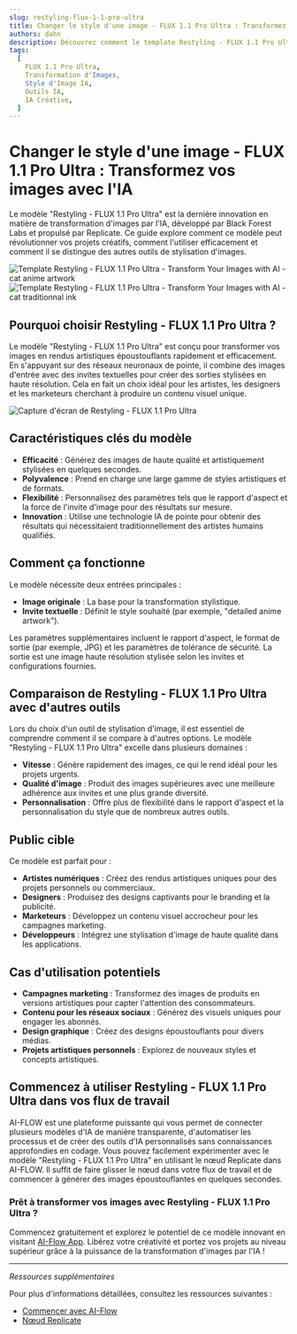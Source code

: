 ```yaml
---
slug: restyling-flux-1-1-pro-ultra
title: Changer le style d'une image - FLUX 1.1 Pro Ultra : Transformez vos images avec l'IA
authors: dahn
description: Découvrez comment le template Restyling - FLUX 1.1 Pro Ultra peut révolutionner vos projets créatifs grâce à la transformation d'images par IA. Apprenez-en plus sur ses fonctionnalités, comparaisons et conseils d'intégration.
tags:
  [
    FLUX 1.1 Pro Ultra,
    Transformation d'Images,
    Style d'Image IA,
    Outils IA,
    IA Créative,
  ]
---
```


<head>
  <meta name="twitter:card" content="summary_large_image"/>
  <meta name="twitter:title" content="Changer le style d'une image - FLUX 1.1 Pro Ultra : Transformez vos images avec l'IA" />
  <meta name="twitter:description" content="Explorez le modèle Restyling - FLUX 1.1 Pro Ultra pour la transformation d'images par IA. Découvrez comment il peut améliorer vos projets créatifs avec des rendus artistiques uniques." />
  <meta name="twitter:creator" content="@AIFlowApp"/>
  <meta name="twitter:image" content="https://docs.ai-flow.net/img/blog-images/restyling-flux-1-1-pro-ultra.png"/>
  <meta name="twitter:image:alt" content="Restyling - FLUX 1.1 Pro Ultra Transformation d'Images"/>
  <meta property="og:title" content="Restyling - FLUX 1.1 Pro Ultra : Transformez vos images avec l'IA"/>
  <meta property="og:description" content="Découvrez comment le modèle Restyling - FLUX 1.1 Pro Ultra peut révolutionner vos projets créatifs grâce à la transformation d'images par IA. Apprenez-en plus sur ses fonctionnalités, comparaisons et conseils d'intégration."/>
  <meta property="og:image" content="https://docs.ai-flow.net/img/blog-images/restyling-flux-1-1-pro-ultra.png"/>
</head>

# Changer le style d'une image - FLUX 1.1 Pro Ultra : Transformez vos images avec l'IA

Le modèle "Restyling - FLUX 1.1 Pro Ultra" est la dernière innovation en matière de transformation d'images par l'IA, développé par Black Forest Labs et propulsé par Replicate. Ce guide explore comment ce modèle peut révolutionner vos projets créatifs, comment l'utiliser efficacement et comment il se distingue des autres outils de stylisation d'images.

<div class="flex flex-row w-[50%] justify-center">
    <span class="w-40 h-full object-cover">
    <img src="/fr/img/blog-images/restyling-flux-1-1-pro-ultra-2.png" alt="Template Restyling - FLUX 1.1 Pro Ultra - Transform Your Images with AI - cat anime artwork" />
    </span>
    <span class="w-40 h-full object-cover">
    <img src="/fr/img/blog-images/restyling-flux-1-1-pro-ultra-3.jpg" alt="Template Restyling - FLUX 1.1 Pro Ultra - Transform Your Images with AI - cat traditionnal ink" />
    </span>
</div>

## Pourquoi choisir Restyling - FLUX 1.1 Pro Ultra ?

Le modèle "Restyling - FLUX 1.1 Pro Ultra" est conçu pour transformer vos images en rendus artistiques époustouflants rapidement et efficacement. En s'appuyant sur des réseaux neuronaux de pointe, il combine des images d'entrée avec des invites textuelles pour créer des sorties stylisées en haute résolution. Cela en fait un choix idéal pour les artistes, les designers et les marketeurs cherchant à produire un contenu visuel unique.

![Capture d'écran de Restyling - FLUX 1.1 Pro Ultra](/img/blog-images/article-name-screenshot.png)

## Caractéristiques clés du modèle

- **Efficacité** : Générez des images de haute qualité et artistiquement stylisées en quelques secondes.
- **Polyvalence** : Prend en charge une large gamme de styles artistiques et de formats.
- **Flexibilité** : Personnalisez des paramètres tels que le rapport d'aspect et la force de l'invite d'image pour des résultats sur mesure.
- **Innovation** : Utilise une technologie IA de pointe pour obtenir des résultats qui nécessitaient traditionnellement des artistes humains qualifiés.

## Comment ça fonctionne

Le modèle nécessite deux entrées principales :

- **Image originale** : La base pour la transformation stylistique.
- **Invite textuelle** : Définit le style souhaité (par exemple, "detailed anime artwork").

Les paramètres supplémentaires incluent le rapport d'aspect, le format de sortie (par exemple, JPG) et les paramètres de tolérance de sécurité. La sortie est une image haute résolution stylisée selon les invites et configurations fournies.

## Comparaison de Restyling - FLUX 1.1 Pro Ultra avec d'autres outils

Lors du choix d'un outil de stylisation d'image, il est essentiel de comprendre comment il se compare à d'autres options. Le modèle "Restyling - FLUX 1.1 Pro Ultra" excelle dans plusieurs domaines :

- **Vitesse** : Génère rapidement des images, ce qui le rend idéal pour les projets urgents.
- **Qualité d'image** : Produit des images supérieures avec une meilleure adhérence aux invites et une plus grande diversité.
- **Personnalisation** : Offre plus de flexibilité dans le rapport d'aspect et la personnalisation du style que de nombreux autres outils.

## Public cible

Ce modèle est parfait pour :

- **Artistes numériques** : Créez des rendus artistiques uniques pour des projets personnels ou commerciaux.
- **Designers** : Produisez des designs captivants pour le branding et la publicité.
- **Marketeurs** : Développez un contenu visuel accrocheur pour les campagnes marketing.
- **Développeurs** : Intégrez une stylisation d'image de haute qualité dans les applications.

## Cas d'utilisation potentiels

- **Campagnes marketing** : Transformez des images de produits en versions artistiques pour capter l'attention des consommateurs.
- **Contenu pour les réseaux sociaux** : Générez des visuels uniques pour engager les abonnés.
- **Design graphique** : Créez des designs époustouflants pour divers médias.
- **Projets artistiques personnels** : Explorez de nouveaux styles et concepts artistiques.

## Commencez à utiliser Restyling - FLUX 1.1 Pro Ultra dans vos flux de travail

AI-FLOW est une plateforme puissante qui vous permet de connecter plusieurs modèles d'IA de manière transparente, d'automatiser les processus et de créer des outils d'IA personnalisés sans connaissances approfondies en codage. Vous pouvez facilement expérimenter avec le modèle "Restyling - FLUX 1.1 Pro Ultra" en utilisant le nœud Replicate dans AI-FLOW. Il suffit de faire glisser le nœud dans votre flux de travail et de commencer à générer des images époustouflantes en quelques secondes.

### Prêt à transformer vos images avec Restyling - FLUX 1.1 Pro Ultra ?

Commencez gratuitement et explorez le potentiel de ce modèle innovant en visitant [AI-Flow App](https://app.ai-flow.net/). Libérez votre créativité et portez vos projets au niveau supérieur grâce à la puissance de la transformation d'images par l'IA !

---

_Ressources supplémentaires_

Pour plus d'informations détaillées, consultez les ressources suivantes :

- [Commencer avec AI-Flow](/blog/getting-started-with-ai-flow)
- [Nœud Replicate](/blog/replicate-node)

